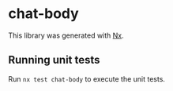 # chat-body

This library was generated with [Nx](https://nx.dev).

## Running unit tests

Run `nx test chat-body` to execute the unit tests.
